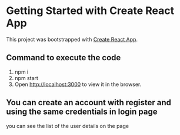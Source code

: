 # Getting Started with Create React App

This project was bootstrapped with [Create React App](https://github.com/facebook/create-react-app).

## Command to execute the code

1. npm i
2. npm start
3. Open [http://localhost:3000](http://localhost:3000) to view it in the browser.


## You can create an account with register and using the same credentials in login page

you can see the list of the user details on the page
